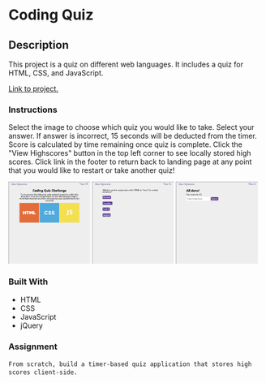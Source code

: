 # Coding Quiz

## Description
This project is a quiz on different web languages. It includes a quiz for HTML, CSS, and JavaScript.

[Link to project.](https://taylormbruno.github.io/CodingQuiz)

### Instructions
Select the image to choose which quiz you would like to take. Select your answer. If answer is incorrect, 15 seconds will be deducted from the timer. Score is calculated by time remaining once quiz is complete. Click the "View Highscores" button in the top left corner to see locally stored high scores. Click link in the footer to return back to landing page at any point that you would like to restart or take another quiz!

<img src="assets/images/codingQuizSS1.png" width=32%>
<img src="assets/images/codingQuizSS2.png" width=32%>
<img src="assets/images/codingQuizSS3.png" width="32%">

### Built With
* HTML
* CSS
* JavaScript
* jQuery

### Assignment
    From scratch, build a timer-based quiz application that stores high scores client-side.
